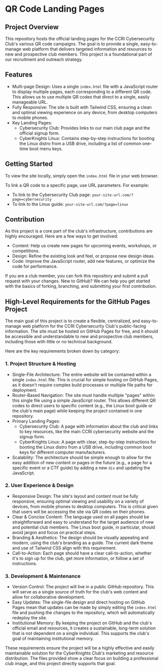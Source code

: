 # QR Code Landing Pages

## Project Overview

This repository hosts the official landing pages for the CCRI Cybersecurity Club's various QR code campaigns. The goal is to provide a single, easy-to-manage web platform that delivers targeted information and resources to new and prospective club members. This project is a foundational part of our recruitment and outreach strategy.

## Features

- Multi-page Design: Uses a single `index.html` file with a JavaScript router to display multiple pages, each corresponding to a different QR code. This allows us to use multiple QR codes that direct to a single, easily manageable URL.
- Fully Responsive: The site is built with Tailwind CSS, ensuring a clean and optimal viewing experience on any device, from desktop computers to mobile phones.
- Key Landing Pages:
  - Cybersecurity Club: Provides links to our main club page and the official signup form.
  - CyberKnights Linux: Contains step-by-step instructions for booting the Linux distro from a USB drive, including a list of common one-time boot menu keys.

## Getting Started

To view the site locally, simply open the `index.html` file in your web browser.

To link a QR code to a specific page, use URL parameters. For example:

- To link to the Cybersecurity Club page: `your-site-url.com/?page=cybersecurity`
- To link to the Linux guide: `your-site-url.com/?page=linux`

## Contribution

As this project is a core part of the club's infrastructure, contributions are highly encouraged. Here are a few ways to get involved:

- Content: Help us create new pages for upcoming events, workshops, or competitions.
- Design: Refine the existing look and feel, or propose new design ideas.
- Code: Improve the JavaScript router, add new features, or optimize the code for performance.

If you are a club member, you can fork this repository and submit a pull request with your changes. New to GitHub? We can help you get started with the basics of forking, branching, and submitting your first contribution.

## High-Level Requirements for the GitHub Pages Project

The main goal of this project is to create a flexible, centralized, and easy-to-manage web platform for the CCRI Cybersecurity Club's public-facing information. The site must be hosted on GitHub Pages for free, and it should be accessible and understandable to new and prospective club members, including those with little or no technical background.

Here are the key requirements broken down by category:

### 1. Project Structure & Hosting

- Single-File Architecture: The entire website will be contained within a single `index.html` file. This is crucial for simple hosting on GitHub Pages, as it doesn't require complex build processes or multiple file paths for deployment.
- Router-Based Navigation: The site must handle multiple "pages" within this single file using a simple JavaScript router. This allows different QR codes to direct users to specific content (e.g., the Linux boot guide or the club's main page) while keeping the project contained in one repository.
- Primary Landing Pages:
  - Cybersecurity Club: A page with information about the club and links to key resources, like the main CCRI cybersecurity website and the signup form.
  - CyberKnights Linux: A page with clear, step-by-step instructions for booting the Linux distro from a USB drive, including common boot keys for different computer manufacturers.
- Scalability: The architecture should be simple enough to allow for the easy addition of new content or pages in the future (e.g., a page for a specific event or a CTF guide) by adding a new `div` and updating the JavaScript.

### 2. User Experience & Design

- Responsive Design: The site's layout and content must be fully responsive, ensuring optimal viewing and usability on a variety of devices, from mobile phones to desktop computers. This is critical given that users will be accessing the site via QR codes on their phones.
- Clear & Concise Content: The language used on all pages should be straightforward and easy to understand for the target audience of new and potential club members. The Linux boot guide, in particular, should avoid jargon and focus on practical steps.
- Branding & Aesthetics: The design should be visually appealing and modern, using the club's branding as a guide. The current dark theme and use of Tailwind CSS align with this requirement.
- Call-to-Action: Each page should have a clear call-to-action, whether it's to sign up for the club, get more information, or follow a set of instructions.

### 3. Development & Maintenance

- Version Control: The project will live in a public GitHub repository. This will serve as a single source of truth for the club's web content and allow for collaborative development.
- Easy Updates: The single-file design and direct hosting on GitHub Pages mean that updates can be made by simply editing the `index.html` file and pushing the changes to the repository, which will automatically redeploy the site.
- Institutional Memory: By keeping the project on GitHub and the club's official email and resources, it creates a sustainable, long-term solution that is not dependent on a single individual. This supports the club's goal of maintaining institutional memory.

These requirements ensure the project will be a highly effective and easily maintainable solution for the CyberKnights Club's marketing and resource distribution. The files provided show a clear focus on building a professional club image, and this project directly supports that goal.
